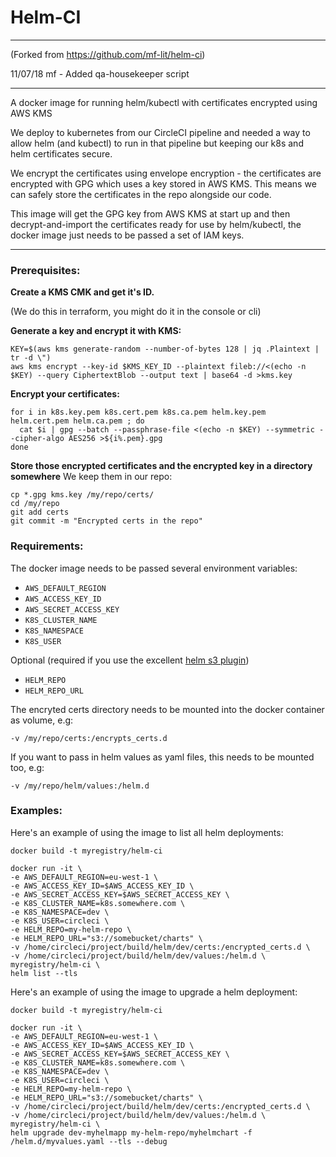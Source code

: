 # Helm-CI

----

(Forked from https://github.com/mf-lit/helm-ci)

11/07/18 mf - Added qa-housekeeper script

----

A docker image for running helm/kubectl with certificates encrypted using AWS KMS

We deploy to kubernetes from our CircleCI pipeline and needed a way to allow helm (and kubectl) to run in that pipeline but keeping our k8s and helm certificates secure.

We encrypt the certificates using envelope encryption - the certificates are encrypted with GPG which uses a key stored in AWS KMS. This means we can safely store the certificates in the repo alongside our code.

This image will get the GPG key from AWS KMS at start up and then decrypt-and-import the certificates ready for use by helm/kubectl, the docker image just needs to be passed a set of IAM keys.

----

### Prerequisites:

**Create a KMS CMK and get it's ID.**

(We do this in terraform, you might do it in the console or cli)

**Generate a key and encrypt it with KMS:**
```
KEY=$(aws kms generate-random --number-of-bytes 128 | jq .Plaintext | tr -d \")
aws kms encrypt --key-id $KMS_KEY_ID --plaintext fileb://<(echo -n $KEY) --query CiphertextBlob --output text | base64 -d >kms.key
```

**Encrypt your certificates:**
```
for i in k8s.key.pem k8s.cert.pem k8s.ca.pem helm.key.pem helm.cert.pem helm.ca.pem ; do
  cat $i | gpg --batch --passphrase-file <(echo -n $KEY) --symmetric --cipher-algo AES256 >${i%.pem}.gpg
done
```

**Store those encrypted certificates and the encrypted key in a directory somewhere**
We keep them in our repo:
```
cp *.gpg kms.key /my/repo/certs/
cd /my/repo
git add certs
git commit -m "Encrypted certs in the repo"
```

### Requirements:

The docker image needs to be passed several environment variables:

- `AWS_DEFAULT_REGION`
- `AWS_ACCESS_KEY_ID`
- `AWS_SECRET_ACCESS_KEY`
- `K8S_CLUSTER_NAME`
- `K8S_NAMESPACE`
- `K8S_USER`

Optional (required if you use the excellent [helm s3 plugin](https://github.com/hypnoglow/helm-s3))

- `HELM_REPO`
- `HELM_REPO_URL`

The encryted certs directory needs to be mounted into the docker container as volume, e.g:

`-v /my/repo/certs:/encrypts_certs.d`

If you want to pass in helm values as yaml files, this needs to be mounted too, e.g:

`-v /my/repo/helm/values:/helm.d`

### Examples:

Here's an example of using the image to list all helm deployments:

```
docker build -t myregistry/helm-ci

docker run -it \
-e AWS_DEFAULT_REGION=eu-west-1 \
-e AWS_ACCESS_KEY_ID=$AWS_ACCESS_KEY_ID \
-e AWS_SECRET_ACCESS_KEY=$AWS_SECRET_ACCESS_KEY \
-e K8S_CLUSTER_NAME=k8s.somewhere.com \
-e K8S_NAMESPACE=dev \
-e K8S_USER=circleci \
-e HELM_REPO=my-helm-repo \
-e HELM_REPO_URL="s3://somebucket/charts" \
-v /home/circleci/project/build/helm/dev/certs:/encrypted_certs.d \
-v /home/circleci/project/build/helm/dev/values:/helm.d \
myregistry/helm-ci \
helm list --tls
```

Here's an example of using the image to upgrade a helm deployment:

```
docker build -t myregistry/helm-ci

docker run -it \
-e AWS_DEFAULT_REGION=eu-west-1 \
-e AWS_ACCESS_KEY_ID=$AWS_ACCESS_KEY_ID \
-e AWS_SECRET_ACCESS_KEY=$AWS_SECRET_ACCESS_KEY \
-e K8S_CLUSTER_NAME=k8s.somewhere.com \
-e K8S_NAMESPACE=dev \
-e K8S_USER=circleci \
-e HELM_REPO=my-helm-repo \
-e HELM_REPO_URL="s3://somebucket/charts" \
-v /home/circleci/project/build/helm/dev/certs:/encrypted_certs.d \
-v /home/circleci/project/build/helm/dev/values:/helm.d \
myregistry/helm-ci \
helm upgrade dev-myhelmapp my-helm-repo/myhelmchart -f /helm.d/myvalues.yaml --tls --debug
```
